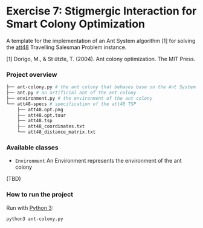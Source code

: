 # Exercise 7: Stigmergic Interaction for Smart Colony Optimization

A template for the implementation of an Ant System algorithm [1] for solving the [att48](http://comopt.ifi.uni-heidelberg.de/software/TSPLIB95/tsp/) Travelling Salesman Problem instance. 

[1] Dorigo, M., & St ̈utzle, T. (2004). Ant colony optimization. The MIT Press.

### Project overview
```bash
├── ant-colony.py # the ant colony that behaves base on the Ant System algorithm
├── ant.py # an artificial ant of the ant colony
├── environment.py # the environment of the ant colony
└── att48-specs # specification of the att48 TSP
    ├── att48.opt.png
    ├── att48.opt.tour
    ├── att48.tsp
    ├── att48_coordinates.txt
    └── att48_distance_matrix.txt

```

### Available classes
- `Environment`
An Environment represents the environment of the ant colony 

(TBD)

### How to run the project
Run with [Python 3](https://www.python.org/downloads/): 

```shell
python3 ant-colony.py
```
